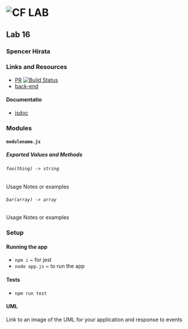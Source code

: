![CF](http://i.imgur.com/7v5ASc8.png) LAB
=================================================

## Lab 16

### Spencer Hirata

### Links and Resources
* [PR](https://github.com/401-advanced-js/lab-16/pull/1)
[![Build Status](https://travis-ci.com/401-advanced-js/lab-16.svg?branch=master)](https://travis-ci.com/401-advanced-js/lab-16)
* [back-end](https://shielded-waters-63954.herokuapp.com/)

#### Documentatio
* [jsdoc](https://shielded-waters-63954.herokuapp.com/docs)

### Modules
#### `modulename.js`
##### Exported Values and Methods

###### `foo(thing) -> string`
Usage Notes or examples

###### `bar(array) -> array`
Usage Notes or examples

### Setup

#### Running the app
* `npm i` ~ for jest
* `node app.js` ~ to run the app
  
#### Tests
* `npm run test`

#### UML
Link to an image of the UML for your application and response to events
